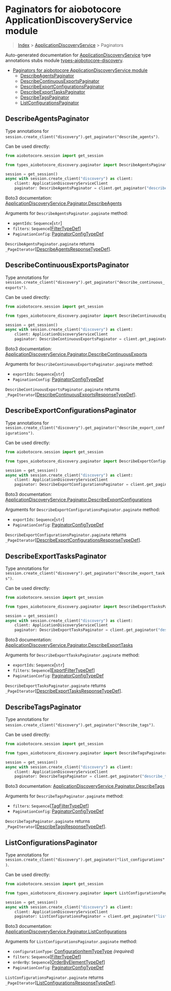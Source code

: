 <a id="paginators-for-aiobotocore-applicationdiscoveryservice-module"></a>

# Paginators for aiobotocore ApplicationDiscoveryService module

> [Index](..) > [ApplicationDiscoveryService](.) > Paginators

Auto-generated documentation for
[ApplicationDiscoveryService](https://boto3.amazonaws.com/v1/documentation/api/latest/reference/services/discovery.html#ApplicationDiscoveryService)
type annotations stubs module
[types-aiobotocore-discovery](https://pypi.org/project/types-aiobotocore-discovery/).

- [Paginators for aiobotocore ApplicationDiscoveryService module](#paginators-for-aiobotocore-applicationdiscoveryservice-module)
  - [DescribeAgentsPaginator](#describeagentspaginator)
  - [DescribeContinuousExportsPaginator](#describecontinuousexportspaginator)
  - [DescribeExportConfigurationsPaginator](#describeexportconfigurationspaginator)
  - [DescribeExportTasksPaginator](#describeexporttaskspaginator)
  - [DescribeTagsPaginator](#describetagspaginator)
  - [ListConfigurationsPaginator](#listconfigurationspaginator)

<a id="describeagentspaginator"></a>

## DescribeAgentsPaginator

Type annotations for
`session.create_client("discovery").get_paginator("describe_agents")`.

Can be used directly:

```python
from aiobotocore.session import get_session

from types_aiobotocore_discovery.paginator import DescribeAgentsPaginator

session = get_session()
async with session.create_client("discovery") as client:
    client: ApplicationDiscoveryServiceClient
    paginator: DescribeAgentsPaginator = client.get_paginator("describe_agents")
```

Boto3 documentation:
[ApplicationDiscoveryService.Paginator.DescribeAgents](https://boto3.amazonaws.com/v1/documentation/api/latest/reference/services/discovery.html#ApplicationDiscoveryService.Paginator.DescribeAgents)

Arguments for `DescribeAgentsPaginator.paginate` method:

- `agentIds`: `Sequence`\[`str`\]
- `filters`: `Sequence`\[[FilterTypeDef](./type_defs.md#filtertypedef)\]
- `PaginationConfig`:
  [PaginatorConfigTypeDef](./type_defs.md#paginatorconfigtypedef)

`DescribeAgentsPaginator.paginate` returns
`_PageIterator`\[[DescribeAgentsResponseTypeDef](./type_defs.md#describeagentsresponsetypedef)\].

<a id="describecontinuousexportspaginator"></a>

## DescribeContinuousExportsPaginator

Type annotations for
`session.create_client("discovery").get_paginator("describe_continuous_exports")`.

Can be used directly:

```python
from aiobotocore.session import get_session

from types_aiobotocore_discovery.paginator import DescribeContinuousExportsPaginator

session = get_session()
async with session.create_client("discovery") as client:
    client: ApplicationDiscoveryServiceClient
    paginator: DescribeContinuousExportsPaginator = client.get_paginator("describe_continuous_exports")
```

Boto3 documentation:
[ApplicationDiscoveryService.Paginator.DescribeContinuousExports](https://boto3.amazonaws.com/v1/documentation/api/latest/reference/services/discovery.html#ApplicationDiscoveryService.Paginator.DescribeContinuousExports)

Arguments for `DescribeContinuousExportsPaginator.paginate` method:

- `exportIds`: `Sequence`\[`str`\]
- `PaginationConfig`:
  [PaginatorConfigTypeDef](./type_defs.md#paginatorconfigtypedef)

`DescribeContinuousExportsPaginator.paginate` returns
`_PageIterator`\[[DescribeContinuousExportsResponseTypeDef](./type_defs.md#describecontinuousexportsresponsetypedef)\].

<a id="describeexportconfigurationspaginator"></a>

## DescribeExportConfigurationsPaginator

Type annotations for
`session.create_client("discovery").get_paginator("describe_export_configurations")`.

Can be used directly:

```python
from aiobotocore.session import get_session

from types_aiobotocore_discovery.paginator import DescribeExportConfigurationsPaginator

session = get_session()
async with session.create_client("discovery") as client:
    client: ApplicationDiscoveryServiceClient
    paginator: DescribeExportConfigurationsPaginator = client.get_paginator("describe_export_configurations")
```

Boto3 documentation:
[ApplicationDiscoveryService.Paginator.DescribeExportConfigurations](https://boto3.amazonaws.com/v1/documentation/api/latest/reference/services/discovery.html#ApplicationDiscoveryService.Paginator.DescribeExportConfigurations)

Arguments for `DescribeExportConfigurationsPaginator.paginate` method:

- `exportIds`: `Sequence`\[`str`\]
- `PaginationConfig`:
  [PaginatorConfigTypeDef](./type_defs.md#paginatorconfigtypedef)

`DescribeExportConfigurationsPaginator.paginate` returns
`_PageIterator`\[[DescribeExportConfigurationsResponseTypeDef](./type_defs.md#describeexportconfigurationsresponsetypedef)\].

<a id="describeexporttaskspaginator"></a>

## DescribeExportTasksPaginator

Type annotations for
`session.create_client("discovery").get_paginator("describe_export_tasks")`.

Can be used directly:

```python
from aiobotocore.session import get_session

from types_aiobotocore_discovery.paginator import DescribeExportTasksPaginator

session = get_session()
async with session.create_client("discovery") as client:
    client: ApplicationDiscoveryServiceClient
    paginator: DescribeExportTasksPaginator = client.get_paginator("describe_export_tasks")
```

Boto3 documentation:
[ApplicationDiscoveryService.Paginator.DescribeExportTasks](https://boto3.amazonaws.com/v1/documentation/api/latest/reference/services/discovery.html#ApplicationDiscoveryService.Paginator.DescribeExportTasks)

Arguments for `DescribeExportTasksPaginator.paginate` method:

- `exportIds`: `Sequence`\[`str`\]
- `filters`:
  `Sequence`\[[ExportFilterTypeDef](./type_defs.md#exportfiltertypedef)\]
- `PaginationConfig`:
  [PaginatorConfigTypeDef](./type_defs.md#paginatorconfigtypedef)

`DescribeExportTasksPaginator.paginate` returns
`_PageIterator`\[[DescribeExportTasksResponseTypeDef](./type_defs.md#describeexporttasksresponsetypedef)\].

<a id="describetagspaginator"></a>

## DescribeTagsPaginator

Type annotations for
`session.create_client("discovery").get_paginator("describe_tags")`.

Can be used directly:

```python
from aiobotocore.session import get_session

from types_aiobotocore_discovery.paginator import DescribeTagsPaginator

session = get_session()
async with session.create_client("discovery") as client:
    client: ApplicationDiscoveryServiceClient
    paginator: DescribeTagsPaginator = client.get_paginator("describe_tags")
```

Boto3 documentation:
[ApplicationDiscoveryService.Paginator.DescribeTags](https://boto3.amazonaws.com/v1/documentation/api/latest/reference/services/discovery.html#ApplicationDiscoveryService.Paginator.DescribeTags)

Arguments for `DescribeTagsPaginator.paginate` method:

- `filters`: `Sequence`\[[TagFilterTypeDef](./type_defs.md#tagfiltertypedef)\]
- `PaginationConfig`:
  [PaginatorConfigTypeDef](./type_defs.md#paginatorconfigtypedef)

`DescribeTagsPaginator.paginate` returns
`_PageIterator`\[[DescribeTagsResponseTypeDef](./type_defs.md#describetagsresponsetypedef)\].

<a id="listconfigurationspaginator"></a>

## ListConfigurationsPaginator

Type annotations for
`session.create_client("discovery").get_paginator("list_configurations")`.

Can be used directly:

```python
from aiobotocore.session import get_session

from types_aiobotocore_discovery.paginator import ListConfigurationsPaginator

session = get_session()
async with session.create_client("discovery") as client:
    client: ApplicationDiscoveryServiceClient
    paginator: ListConfigurationsPaginator = client.get_paginator("list_configurations")
```

Boto3 documentation:
[ApplicationDiscoveryService.Paginator.ListConfigurations](https://boto3.amazonaws.com/v1/documentation/api/latest/reference/services/discovery.html#ApplicationDiscoveryService.Paginator.ListConfigurations)

Arguments for `ListConfigurationsPaginator.paginate` method:

- `configurationType`:
  [ConfigurationItemTypeType](./literals.md#configurationitemtypetype)
  *(required)*
- `filters`: `Sequence`\[[FilterTypeDef](./type_defs.md#filtertypedef)\]
- `orderBy`:
  `Sequence`\[[OrderByElementTypeDef](./type_defs.md#orderbyelementtypedef)\]
- `PaginationConfig`:
  [PaginatorConfigTypeDef](./type_defs.md#paginatorconfigtypedef)

`ListConfigurationsPaginator.paginate` returns
`_PageIterator`\[[ListConfigurationsResponseTypeDef](./type_defs.md#listconfigurationsresponsetypedef)\].

